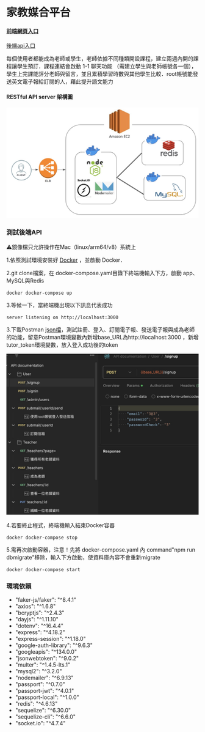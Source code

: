 # 家教媒合平台
#### [前端網頁入口](https://tutoring-platform-becky.vercel.app/signin) 
[後端api入口](https://tutor-online2024wb.uk)

每個使用者都能成為老師或學生，老師依據不同種類開設課程，建立兩週內開的課程讓學生預訂．課程連結會啟動 1-1 聊天功能 （需建立學生與老師帳號各一個），學生上完課能評分老師與留言，並且累積學習時數與其他學生比較．root帳號能發送英文電子報給訂閱的人，藉此提升語文能力


#### RESTful API server 架構圖
![後端架構圖](./upload/後端架構圖.jpg)

### 測試後端API
⚠️鏡像檔只允許操作在Mac（linux/arm64/v8）系統上

1.依照測試環境安裝好 [Docker](https://docs.docker.com/desktop/install/mac-install/) ，並啟動 Docker． 

2.git clone檔案，在 docker-compose.yaml目錄下終端機輸入下方，啟動 app、MySQL與Redis
```
docker docker-compose up
```
3.等候一下，當終端機出現以下訊息代表成功
```
server listening on http://localhost:3000
```
3.下載Postman [json檔](https://drive.google.com/file/d/1_vSTR1a3xlGvCzlGo9IqLQQ_Ch7fXcdf/view?usp=sharing)，測試註冊、登入、訂閱電子報、發送電子報與成為老師的功能，留意Postman環境變數內新增base_URL為http://localhost:3000 ，新增tutor_token環境變數，放入登入成功後的token

![示範](./upload/postman.jpg)

4.若要終止程式，終端機輸入結束Docker容器
```
docker docker-compose stop
```
5.需再次啟動容器，注意！先將 docker-compose.yaml 內 command"npm run dbmigrate"移除，輸入下方啟動，使資料庫內容不會重新migrate
```
docker docker-compose start
```
### 環境依賴
  -  "faker-js/faker": "^8.4.1"
  -  "axios": "^1.6.8"
  -  "bcryptjs": "^2.4.3"
  -  "dayjs": "^1.11.10"
  -  "dotenv": "^16.4.4"
  -  "express": "^4.18.2"
  -  "express-session": "^1.18.0"
  -  "google-auth-library": "^9.6.3"
  -  "googleapis": "^134.0.0"
  -  "jsonwebtoken": "^9.0.2"
  -  "multer": "^1.4.5-lts.1"
  -  "mysql2": "^3.2.0"
  -  "nodemailer": "^6.9.13"
  -  "passport": "^0.7.0"
  -  "passport-jwt": "^4.0.1"
  -  "passport-local": "^1.0.0"
  -  "redis": "^4.6.13"
  -  "sequelize": "^6.30.0"
  -  "sequelize-cli": "^6.6.0"
  -  "socket.io": "^4.7.4"